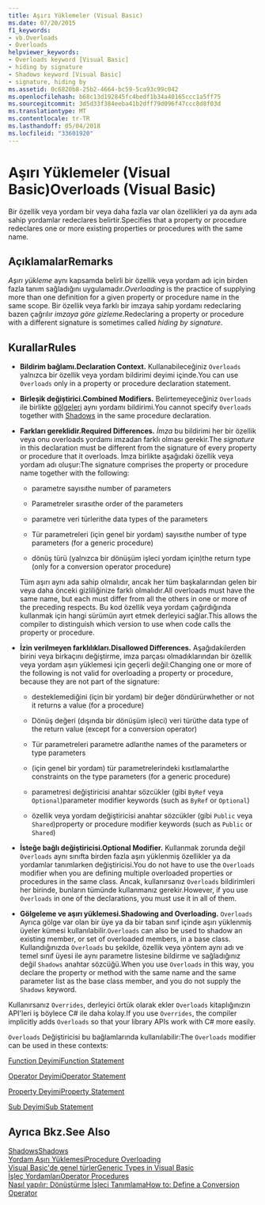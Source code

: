 ```yaml
---
title: Aşırı Yüklemeler (Visual Basic)
ms.date: 07/20/2015
f1_keywords:
- vb.Overloads
- Overloads
helpviewer_keywords:
- Overloads keyword [Visual Basic]
- hiding by signature
- Shadows keyword [Visual Basic]
- signature, hiding by
ms.assetid: 0c6820b8-25b2-4664-bc59-5ca93c99c042
ms.openlocfilehash: b68c13d192845fc4bedf1b34a40165ccc1a5ff75
ms.sourcegitcommit: 3d5d33f384eeba41b2dff79d096f47ccc8d8f03d
ms.translationtype: MT
ms.contentlocale: tr-TR
ms.lasthandoff: 05/04/2018
ms.locfileid: "33601920"
---
```

# <a name="overloads-visual-basic"></a><span data-ttu-id="db7bf-102">Aşırı Yüklemeler (Visual Basic)</span><span class="sxs-lookup"><span data-stu-id="db7bf-102">Overloads (Visual Basic)</span></span>
<span data-ttu-id="db7bf-103">Bir özellik veya yordam bir veya daha fazla var olan özellikleri ya da aynı ada sahip yordamlar redeclares belirtir.</span><span class="sxs-lookup"><span data-stu-id="db7bf-103">Specifies that a property or procedure redeclares one or more existing properties or procedures with the same name.</span></span>  
  
## <a name="remarks"></a><span data-ttu-id="db7bf-104">Açıklamalar</span><span class="sxs-lookup"><span data-stu-id="db7bf-104">Remarks</span></span>  
 <span data-ttu-id="db7bf-105">*Aşırı yükleme* aynı kapsamda belirli bir özellik veya yordam adı için birden fazla tanım sağladığını uygulamadır.</span><span class="sxs-lookup"><span data-stu-id="db7bf-105">*Overloading* is the practice of supplying more than one definition for a given property or procedure name in the same scope.</span></span> <span data-ttu-id="db7bf-106">Bir özellik veya farklı bir imzaya sahip yordamı redeclaring bazen çağrılır *imzaya göre gizleme*.</span><span class="sxs-lookup"><span data-stu-id="db7bf-106">Redeclaring a property or procedure with a different signature is sometimes called *hiding by signature*.</span></span>  
  
## <a name="rules"></a><span data-ttu-id="db7bf-107">Kurallar</span><span class="sxs-lookup"><span data-stu-id="db7bf-107">Rules</span></span>  
  
-   <span data-ttu-id="db7bf-108">**Bildirim bağlamı.**</span><span class="sxs-lookup"><span data-stu-id="db7bf-108">**Declaration Context.**</span></span> <span data-ttu-id="db7bf-109">Kullanabileceğiniz `Overloads` yalnızca bir özellik veya yordam bildirimi deyimi içinde.</span><span class="sxs-lookup"><span data-stu-id="db7bf-109">You can use `Overloads` only in a property or procedure declaration statement.</span></span>  
  
-   <span data-ttu-id="db7bf-110">**Birleşik değiştirici.**</span><span class="sxs-lookup"><span data-stu-id="db7bf-110">**Combined Modifiers.**</span></span> <span data-ttu-id="db7bf-111">Belirtemeyeceğiniz `Overloads` ile birlikte [gölgeleri](../../../visual-basic/language-reference/modifiers/shadows.md) aynı yordamı bildirimi.</span><span class="sxs-lookup"><span data-stu-id="db7bf-111">You cannot specify `Overloads` together with [Shadows](../../../visual-basic/language-reference/modifiers/shadows.md) in the same procedure declaration.</span></span>  
  
-   <span data-ttu-id="db7bf-112">**Farkları gereklidir.**</span><span class="sxs-lookup"><span data-stu-id="db7bf-112">**Required Differences.**</span></span> <span data-ttu-id="db7bf-113">*İmza* bu bildirimi her bir özellik veya onu overloads yordamı imzadan farklı olması gerekir.</span><span class="sxs-lookup"><span data-stu-id="db7bf-113">The *signature* in this declaration must be different from the signature of every property or procedure that it overloads.</span></span> <span data-ttu-id="db7bf-114">İmza birlikte aşağıdaki özellik veya yordam adı oluşur:</span><span class="sxs-lookup"><span data-stu-id="db7bf-114">The signature comprises the property or procedure name together with the following:</span></span>  
  
    -   <span data-ttu-id="db7bf-115">parametre sayısı</span><span class="sxs-lookup"><span data-stu-id="db7bf-115">the number of parameters</span></span>  
  
    -   <span data-ttu-id="db7bf-116">Parametreler sırası</span><span class="sxs-lookup"><span data-stu-id="db7bf-116">the order of the parameters</span></span>  
  
    -   <span data-ttu-id="db7bf-117">parametre veri türleri</span><span class="sxs-lookup"><span data-stu-id="db7bf-117">the data types of the parameters</span></span>  
  
    -   <span data-ttu-id="db7bf-118">Tür parametreleri (için genel bir yordam) sayısı</span><span class="sxs-lookup"><span data-stu-id="db7bf-118">the number of type parameters (for a generic procedure)</span></span>  
  
    -   <span data-ttu-id="db7bf-119">dönüş türü (yalnızca bir dönüşüm işleci yordam için)</span><span class="sxs-lookup"><span data-stu-id="db7bf-119">the return type (only for a conversion operator procedure)</span></span>  
  
     <span data-ttu-id="db7bf-120">Tüm aşırı aynı ada sahip olmalıdır, ancak her tüm başkalarından gelen bir veya daha önceki gizliliğinize farklı olmalıdır.</span><span class="sxs-lookup"><span data-stu-id="db7bf-120">All overloads must have the same name, but each must differ from all the others in one or more of the preceding respects.</span></span> <span data-ttu-id="db7bf-121">Bu kod özellik veya yordam çağırdığında kullanmak için hangi sürümün ayırt etmek derleyici sağlar.</span><span class="sxs-lookup"><span data-stu-id="db7bf-121">This allows the compiler to distinguish which version to use when code calls the property or procedure.</span></span>  
  
-   <span data-ttu-id="db7bf-122">**İzin verilmeyen farklılıkları.**</span><span class="sxs-lookup"><span data-stu-id="db7bf-122">**Disallowed Differences.**</span></span> <span data-ttu-id="db7bf-123">Aşağıdakilerden birini veya birkaçını değiştirme, imza parçası olmadıklarından bir özellik veya yordam aşırı yüklemesi için geçerli değil:</span><span class="sxs-lookup"><span data-stu-id="db7bf-123">Changing one or more of the following is not valid for overloading a property or procedure, because they are not part of the signature:</span></span>  
  
    -   <span data-ttu-id="db7bf-124">desteklemediğini (için bir yordam) bir değer döndürür</span><span class="sxs-lookup"><span data-stu-id="db7bf-124">whether or not it returns a value (for a procedure)</span></span>  
  
    -   <span data-ttu-id="db7bf-125">Dönüş değeri (dışında bir dönüşüm işleci) veri türü</span><span class="sxs-lookup"><span data-stu-id="db7bf-125">the data type of the return value (except for a conversion operator)</span></span>  
  
    -   <span data-ttu-id="db7bf-126">Tür parametreleri parametre adları</span><span class="sxs-lookup"><span data-stu-id="db7bf-126">the names of the parameters or type parameters</span></span>  
  
    -   <span data-ttu-id="db7bf-127">(için genel bir yordam) tür parametrelerindeki kısıtlamalar</span><span class="sxs-lookup"><span data-stu-id="db7bf-127">the constraints on the type parameters (for a generic procedure)</span></span>  
  
    -   <span data-ttu-id="db7bf-128">parametresi değiştiricisi anahtar sözcükler (gibi `ByRef` veya `Optional`)</span><span class="sxs-lookup"><span data-stu-id="db7bf-128">parameter modifier keywords (such as `ByRef` or `Optional`)</span></span>  
  
    -   <span data-ttu-id="db7bf-129">özellik veya yordam değiştiricisi anahtar sözcükler (gibi `Public` veya `Shared`)</span><span class="sxs-lookup"><span data-stu-id="db7bf-129">property or procedure modifier keywords (such as `Public` or `Shared`)</span></span>  
  
-   <span data-ttu-id="db7bf-130">**İsteğe bağlı değiştiricisi.**</span><span class="sxs-lookup"><span data-stu-id="db7bf-130">**Optional Modifier.**</span></span> <span data-ttu-id="db7bf-131">Kullanmak zorunda değil `Overloads` aynı sınıfta birden fazla aşırı yüklenmiş özellikler ya da yordamlar tanımlarken değiştiricisi.</span><span class="sxs-lookup"><span data-stu-id="db7bf-131">You do not have to use the `Overloads` modifier when you are defining multiple overloaded properties or procedures in the same class.</span></span> <span data-ttu-id="db7bf-132">Ancak, kullanırsanız `Overloads` bildirimleri her birinde, bunların tümünde kullanmanız gerekir.</span><span class="sxs-lookup"><span data-stu-id="db7bf-132">However, if you use `Overloads` in one of the declarations, you must use it in all of them.</span></span>  
  
-   <span data-ttu-id="db7bf-133">**Gölgeleme ve aşırı yüklemesi.**</span><span class="sxs-lookup"><span data-stu-id="db7bf-133">**Shadowing and Overloading.**</span></span> <span data-ttu-id="db7bf-134">`Overloads` Ayrıca gölge var olan bir üye ya da bir taban sınıf içinde aşırı yüklenmiş üyeler kümesi kullanılabilir.</span><span class="sxs-lookup"><span data-stu-id="db7bf-134">`Overloads` can also be used to shadow an existing member, or set of overloaded members, in a base class.</span></span> <span data-ttu-id="db7bf-135">Kullandığınızda `Overloads` bu şekilde, özellik veya yöntem aynı adı ve temel sınıf üyesi ile aynı parametre listesine bildirme ve sağladığınız değil `Shadows` anahtar sözcüğü.</span><span class="sxs-lookup"><span data-stu-id="db7bf-135">When you use `Overloads` in this way, you declare the property or method with the same name and the same parameter list as the base class member, and you do not supply the `Shadows` keyword.</span></span>  
  
 <span data-ttu-id="db7bf-136">Kullanırsanız `Overrides`, derleyici örtük olarak ekler `Overloads` kitaplığınızın API'leri iş böylece C# ile daha kolay.</span><span class="sxs-lookup"><span data-stu-id="db7bf-136">If you use `Overrides`, the compiler implicitly adds `Overloads` so that your library APIs work with C# more easily.</span></span>  
  
 <span data-ttu-id="db7bf-137">`Overloads` Değiştiricisi bu bağlamlarında kullanılabilir:</span><span class="sxs-lookup"><span data-stu-id="db7bf-137">The `Overloads` modifier can be used in these contexts:</span></span>  
  
 [<span data-ttu-id="db7bf-138">Function Deyimi</span><span class="sxs-lookup"><span data-stu-id="db7bf-138">Function Statement</span></span>](../../../visual-basic/language-reference/statements/function-statement.md)  
  
 [<span data-ttu-id="db7bf-139">Operator Deyimi</span><span class="sxs-lookup"><span data-stu-id="db7bf-139">Operator Statement</span></span>](../../../visual-basic/language-reference/statements/operator-statement.md)  
  
 [<span data-ttu-id="db7bf-140">Property Deyimi</span><span class="sxs-lookup"><span data-stu-id="db7bf-140">Property Statement</span></span>](../../../visual-basic/language-reference/statements/property-statement.md)  
  
 [<span data-ttu-id="db7bf-141">Sub Deyimi</span><span class="sxs-lookup"><span data-stu-id="db7bf-141">Sub Statement</span></span>](../../../visual-basic/language-reference/statements/sub-statement.md)  
  
## <a name="see-also"></a><span data-ttu-id="db7bf-142">Ayrıca Bkz.</span><span class="sxs-lookup"><span data-stu-id="db7bf-142">See Also</span></span>  
 [<span data-ttu-id="db7bf-143">Shadows</span><span class="sxs-lookup"><span data-stu-id="db7bf-143">Shadows</span></span>](../../../visual-basic/language-reference/modifiers/shadows.md)  
 [<span data-ttu-id="db7bf-144">Yordam Aşırı Yüklemesi</span><span class="sxs-lookup"><span data-stu-id="db7bf-144">Procedure Overloading</span></span>](../../../visual-basic/programming-guide/language-features/procedures/procedure-overloading.md)  
 [<span data-ttu-id="db7bf-145">Visual Basic'de genel türler</span><span class="sxs-lookup"><span data-stu-id="db7bf-145">Generic Types in Visual Basic</span></span>](../../../visual-basic/programming-guide/language-features/data-types/generic-types.md)  
 [<span data-ttu-id="db7bf-146">İşleç Yordamları</span><span class="sxs-lookup"><span data-stu-id="db7bf-146">Operator Procedures</span></span>](../../../visual-basic/programming-guide/language-features/procedures/operator-procedures.md)  
 [<span data-ttu-id="db7bf-147">Nasıl yapılır: Dönüştürme İşleci Tanımlama</span><span class="sxs-lookup"><span data-stu-id="db7bf-147">How to: Define a Conversion Operator</span></span>](../../../visual-basic/programming-guide/language-features/procedures/how-to-define-a-conversion-operator.md)
